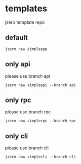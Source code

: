 # templates
jzero template repo

## default

```shell
jzero new simpleapp
```

## only api

please use branch api

```shell
jzero new simpleapi --branch api
```

## only rpc

please use branch rpc

```shell
jzero new simplerpc --branch rpc
```

## only cli

please use branch cli

```shell
jzero new simplecli --branch cli
```